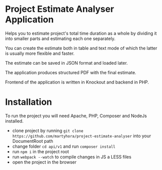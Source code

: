 # Project Estimate Analyser Application
Helps you to estimate project's total time duration as a whole by dividing it into smaller parts and estimating each one separately.

You can create the estimate both in table and text mode of which the latter is usually more flexible and faster.

The estimate can be saved in JSON format and loaded later.

The application produces structured PDF with the final estimate.

Frontend of the application is written in Knockout and backend in PHP.

# Installation

To run the project you will need Apache, PHP, Composer and NodeJs installed.

- clone project by running ```git clone https://github.com/martyhora/project-estimate-analyser``` into your DocumentRoot path
- change folder ```cd api/v1``` and run ```composer install```
- run ```npm i``` in the project root
- run ```webpack --watch``` to compile changes in JS a LESS files
- open the project in the browser
